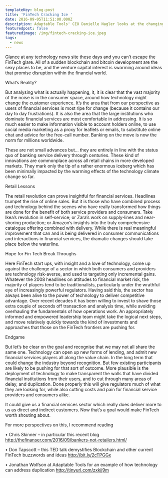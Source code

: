 ```yaml
---
templateKey: blog-post
title: 'FinTech Cracking Ice '
date: 2016-09-05T11:51:00.000Z
description: Adaptable Tools' CEO Danielle Nagler looks at the changing world of Fintech
featuredpost: false
featuredimage: /img/fintech-cracking-ice.jpeg
tags:
  - news
---
```


Glance at any technology news site these days and you can’t escape the FinTech glare. All of a sudden blockchain and bitcoin development are the sexy places to be, and the venture capital interest is swarming around ideas that promise disruption within the financial world.

What’s Reality?

But analysing what is actually happening, it, it is clear that the vast majority of the noise is in the consumer space, around how technology might change the customer experience. It’s the area that from our perspective as users of financial services is most ripe for change (because it contains our day to day frustrations). It is also the area that the large institutions who dominate financial services are most comfortable in addressing. It is so much easier to make information visible to account holders online, to use social media marketing as a proxy for leaflets or emails, to substitute online chat and advice for the free-call number. Banking on the move is now the norm for millions worldwide.

These are not small advances but… they are entirely in line with the status quo of banking service delivery through centuries. These kind of innovations are commonplace across all retail chains in more developed markets. They mark only the tip of a rather enormous iceberg which has been minimally impacted by the warming effects of the technology climate change so far.

Retail Lessons

The retail revolution can prove insightful for financial services. Headlines trumpet the rise of online sales. But it is those who have combined process and technology behind the scenes who have really transformed how things are done for the benefit of both service providers and consumers. Take Ikea’s revolution in self-service; or Zara’s work on supply-lines and near-shoring production; or Amazon’s insights into the truly comprehensive catalogue offering combined with delivery. While there is real meaningful improvement that can and is being delivered in consumer communications and interactions in financial services, the dramatic changes should take place below the waterline.

Hope for Fin Tech Break Throughs

Here FinTech start ups, with insight and a love of technology, come up against the challenge of a sector in which both consumers and providers are technology risk-averse, and used to targeting only incremental gains. Whatever the 2008 headlines on attitudes to financial market risk, the majority of players tend to be traditionalists, particularly under the wrathful eye of increasingly powerful regulators. Having said this, the sector has always been alive to the power of technology to deliver competitive advantage. Over recent decades it has been willing to invest to shave those extra couple of seconds off transaction and analysis time, while avoiding overhauling the fundamentals of how operations work. An appropriately informed and empowered leadership team might take the logical next steps, and move relatively quickly towards the kind of investments and approaches that those on the FinTech frontiers are pushing for.

Endgame

But let’s be clear on the goal and recognise that we may not all share the same one. Technology can open up new forms of lending, and admit new financial services players all along the value chain. In the long term that could change the industry beyond recognition. But few existing participants are likely to be pushing for that sort of outcome. More plausible is the deployment of technology to make transparent the walls that have divided financial institutions from their users, and to cut through many areas of delay, and duplication. Done properly this will give regulators much of what they are looking for, while also cutting costs and pain for financial service providers and consumers alike.

It could give us a financial services sector which really does deliver more to us as direct and indirect customers. Now that’s a goal would make FinTech worth shouting about.

For more perspectives on this, I recommend reading

• Chris Skinner – in particular this recent blog http://thefinanser.com/2016/09/bankers-not-retailers.html/

• Don Tapscott – this TED talk demystifies Blockchain and other current FinTech buzzwords and ideas http://bit.ly/2cTPGGx

• Jonathan Wolfson at Adaptable Tools for an example of how technology can address duplication http://tinyurl.com/zxkjj9m
